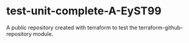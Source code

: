 # test-unit-complete-A-EyST99
A public repository created with terraform to test the terraform-github-repository module.

